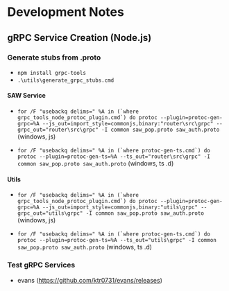 # Development Notes

## gRPC Service Creation (Node.js)

### Generate stubs from .proto
* `npm install grpc-tools`
* `.\utils\generate_grpc_stubs.cmd`


#### SAW Service
* ``for /F "usebackq delims=" %A in (`where grpc_tools_node_protoc_plugin.cmd`) do protoc --plugin=protoc-gen-grpc=%A --js_out=import_style=commonjs,binary:"router\src\grpc" --grpc_out="router\src\grpc" -I common saw_pop.proto saw_auth.proto`` (windows, js)

* ``for /F "usebackq delims=" %A in (`where protoc-gen-ts.cmd`) do protoc --plugin=protoc-gen-ts=%A --ts_out="router\src\grpc" -I common saw_pop.proto saw_auth.proto`` (windows, ts .d)

#### Utils
* ``for /F "usebackq delims=" %A in (`where grpc_tools_node_protoc_plugin.cmd`) do protoc --plugin=protoc-gen-grpc=%A --js_out=import_style=commonjs,binary:"utils\grpc" --grpc_out="utils\grpc" -I common saw_pop.proto saw_auth.proto`` (windows, js)

* ``for /F "usebackq delims=" %A in (`where protoc-gen-ts.cmd`) do protoc --plugin=protoc-gen-ts=%A --ts_out="utils\grpc" -I common saw_pop.proto saw_auth.proto`` (windows, ts .d)




### Test gRPC Services
* evans (https://github.com/ktr0731/evans/releases)